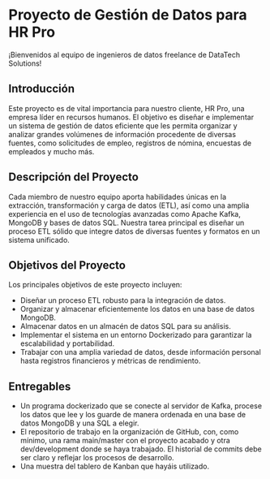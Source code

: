 <h1>Proyecto de Gestión de Datos para HR Pro</h1>
¡Bienvenidos al equipo de ingenieros de datos freelance de DataTech Solutions!

<h2>Introducción</h2>
Este proyecto es de vital importancia para nuestro cliente, HR Pro, una empresa líder en recursos humanos. El objetivo es diseñar e implementar un sistema de gestión de datos eficiente que les permita organizar y analizar grandes volúmenes de información procedente de diversas fuentes, como solicitudes de empleo, registros de nómina, encuestas de empleados y mucho más.

<h2>Descripción del Proyecto</h2>
Cada miembro de nuestro equipo aporta habilidades únicas en la extracción, transformación y carga de datos (ETL), así como una amplia experiencia en el uso de tecnologías avanzadas como Apache Kafka, MongoDB y bases de datos SQL. Nuestra tarea principal es diseñar un proceso ETL sólido que integre datos de diversas fuentes y formatos en un sistema unificado.

<h2>Objetivos del Proyecto</h2> 
Los principales objetivos de este proyecto incluyen:

 <ul>
        <li>Diseñar un proceso ETL robusto para la integración de datos.</li>
        <li>Organizar y almacenar eficientemente los datos en una base de datos MongoDB.</li>
        <li>Almacenar datos en un almacén de datos SQL para su análisis.</li>
        <li>Implementar el sistema en un entorno Dockerizado para garantizar la escalabilidad y portabilidad.</li>
        <li>Trabajar con una amplia variedad de datos, desde información personal hasta registros financieros y métricas de rendimiento.</li>
</ul>

<h2>Entregables</h2>

<ul>
        <li>Un programa dockerizado que se conecte al servidor de Kafka, procese los datos que lee y los guarde de manera ordenada en una base de datos MongoDB y una SQL a elegir.</li>
        <li>El repositorio de trabajo en la organización de GitHub, con, como mínimo, una rama main/master con el proyecto acabado y otra dev/development donde se haya trabajado. El historial de commits debe ser 
        claro y reflejar los procesos de desarrollo.</li>
        <li>Una muestra del tablero de Kanban que hayáis utilizado.</li>
</ul>
